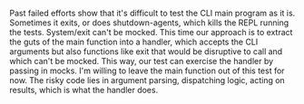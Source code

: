 Past failed efforts show that it's difficult to test the CLI main program as it is.
Sometimes it exits, or does shutdown-agents, which kills the REPL running the tests.
System/exit can't be mocked.
This time our approach is to extract the guts of the main function into a handler,
which accepts the CLI arguments but also functions like exit that would be disruptive
to call and which can't be mocked.
This way, our test can exercise the handler by passing in mocks.
I'm willing to leave the main function out of this test for now.
The risky code lies in argument parsing, dispatching logic, acting on results, which is what the handler does.
